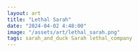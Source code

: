 ```yaml
---
layout: art
title: "Lethal Sarah"
date: "2024-04-02 4:48:00"
image: "/assets/art/lethal_sarah.png"
tags: sarah_and_duck Sarah lethal_company
---
```


